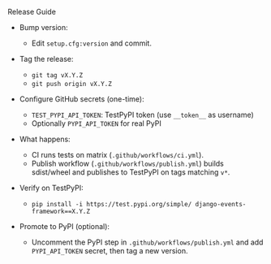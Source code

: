 Release Guide

- Bump version:
  - Edit `setup.cfg:version` and commit.

- Tag the release:
  - `git tag vX.Y.Z`
  - `git push origin vX.Y.Z`

- Configure GitHub secrets (one-time):
  - `TEST_PYPI_API_TOKEN`: TestPyPI token (use `__token__` as username)
  - Optionally `PYPI_API_TOKEN` for real PyPI

- What happens:
  - CI runs tests on matrix (`.github/workflows/ci.yml`).
  - Publish workflow (`.github/workflows/publish.yml`) builds sdist/wheel and publishes to TestPyPI on tags matching `v*`.

- Verify on TestPyPI:
  - `pip install -i https://test.pypi.org/simple/ django-events-framework==X.Y.Z`

- Promote to PyPI (optional):
  - Uncomment the PyPI step in `.github/workflows/publish.yml` and add `PYPI_API_TOKEN` secret, then tag a new version.

